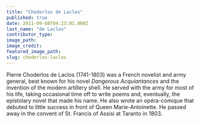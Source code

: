 ```yaml
---
title: "Choderlos de Laclos"
published: true
date: 2011-09-08T04:23:01.000Z
last_name: "de Laclos"
contributor_type:
image_path:
image_credit:
featured_image_path:
slug: choderlos-laclos
---
```


Pierre Choderlos de Laclos (1741-1803) was a French novelist and army general, best known for his novel _Dangerous Acquiantances_ and the invention of the modern artillery shell. He served with the army for most of his life, taking occasional time off to write poems and, eventually, the epistolary novel that made his name. He also wrote an opéra-comique that debuted to little success in front of Queen Marie-Antoinette. He passed away in the convent of St. Francis of Assisi at Taranto in 1803.

